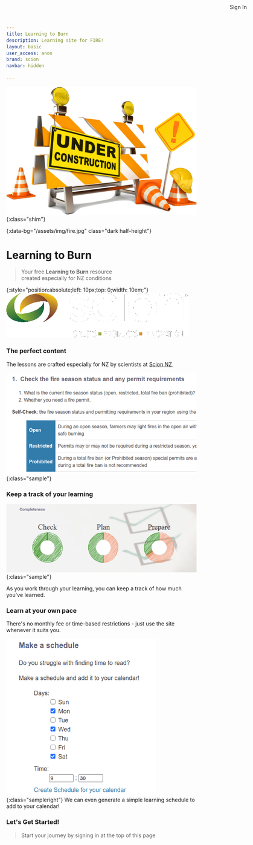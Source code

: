 ```yaml
---
title: Learning to Burn
description: Learning site for FIRE!
layout: basic
user_access: anon
brand: scion
navbar: hidden

---
```

![Under construction](assets/img/under-construction.png){:class="shim"}

{:data-bg="/assets/img/fire.jpg" class="dark half-height"}
# Learning to Burn

> Your free __Learning to Burn__ resource  
> created especially for NZ conditions


{:style="position:absolute;left: 10px;top: 0;width: 10em;"}
![scion](/assets/img/scion_logo_transparent.png) 

<div id="signInButton" style="position:absolute;right: 0;top: 10px;width: 10em; cursor: pointer">
  <span id="signInLabel">Sign In</span>
</div>
<div class="logout" style="display:none">
  <div id="signOutButton" onClick="googleAuthor.signOutUser()">
    <img id="signOutPic" src="" align="left" />
    <span id="signOutLabel"></span>
  </div>
</div>

### The perfect content

The lessons are crafted especially for NZ by scientists at [Scion NZ ![]() ](https://scionresearch.com)

![example section](/assets/img/checksample.png){:class="sample"}

### Keep a track of your learning

![completeness example](/assets/img/completeness.png){:class="sample"}

As you work through your learning, you can keep a track of how much you've learned.

### Learn at your own pace

There's no monthly fee or time-based restrictions - just use the site whenever it suits you.

![schedule example](/assets/img/schedule.png){:class="sampleright"}
We can even generate a simple learning schedule to add to your calendar!

### Let's Get Started!

> Start your journey by signing in at the top of this page